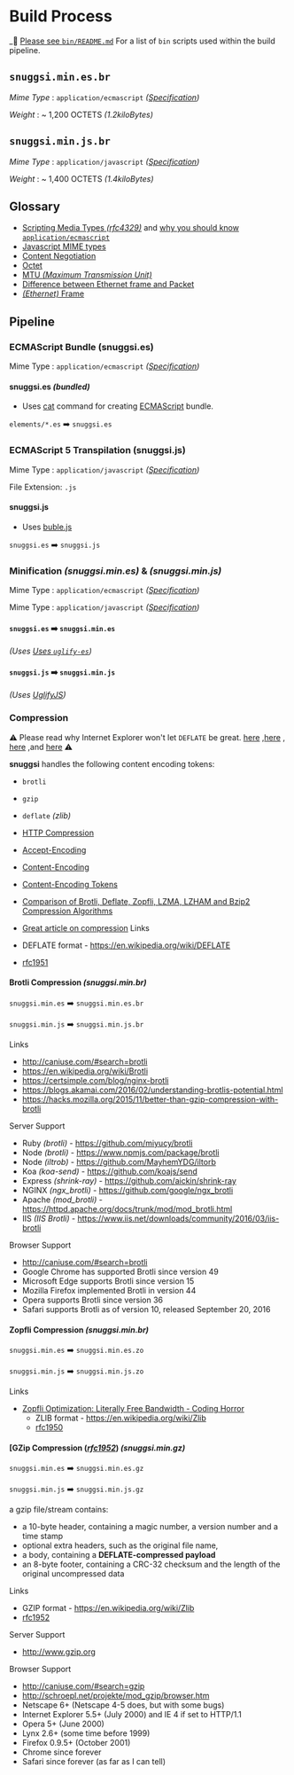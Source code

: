 # Build Process

_📖  [Please see `bin/README.md`](../bin/README.md)
For a list of `bin` scripts used within the build pipeline.


## `snuggsi.min.es.br`

*Mime Type* : `application/ecmascript` _([Specification](https://tools.ietf.org/html/rfc4329#section-8.2))_

*Weight* : ~ 1,200 OCTETS _(1.2kiloBytes)_


## `snuggsi.min.js.br`

*Mime Type* : `application/javascript` _([Specification](https://tools.ietf.org/html/rfc4329#section-7.2))_

*Weight* : ~ 1,400 OCTETS _(1.4kiloBytes)_


## Glossary
  - [Scripting Media Types _(rfc4329)_](https://www.rfc-editor.org/rfc/rfc4329.txt) and [why you should know `application/ecmascript`](https://stackoverflow.com/questions/9664282/difference-between-application-x-javascript-and-text-javascript-content-types)
  - [Javascript MIME types](https://html.spec.whatwg.org/#javascript-mime-type)
  - [Content Negotiation](https://developer.mozilla.org/en-US/docs/Web/HTTP/Content_negotiation)
  - [Octet](https://en.wikipedia.org/wiki/Octet_(computing))
  - [MTU _(Maximum Transmission Unit)_](https://en.wikipedia.org/wiki/Maximum_transmission_unit)
  - [Difference between Ethernet frame and Packet](https://www.youtube.com/watch?v=wcSee63SIlg)
  - [_(Ethernet)_ Frame](https://en.wikipedia.org/wiki/Ethernet_frame)


## Pipeline

### ECMAScript Bundle (snuggsi.es)
Mime Type : `application/ecmascript` _([Specification](https://tools.ietf.org/html/rfc4329#section-8.2))_

#### snuggsi.es _(bundled)_
  - Uses [cat](https://en.wikipedia.org/wiki/Cat_(Unix)) command
for creating [ECMAScript](https://en.wikipedia.org/wiki/ECMAScript) bundle.

`elements/*.es` ➡️  `snuggsi.es`


### ECMAScript 5 Transpilation (snuggsi.js)
Mime Type : `application/javascript` _([Specification](https://tools.ietf.org/html/rfc4329#section-7.2))_

File Extension: `.js`

#### snuggsi.js
  - Uses [buble.js](http://buble.surge.sh)

`snuggsi.es` ➡️  `snuggsi.js`


### Minification _(snuggsi.min.es)_ &amp; _(snuggsi.min.js)_ 
Mime Type : `application/ecmascript` _([Specification](https://tools.ietf.org/html/rfc4329#section-8.2))_

Mime Type : `application/javascript` _([Specification](https://tools.ietf.org/html/rfc4329#section-7.2))_


#### `snuggsi.es` ➡️  `snuggsi.min.es`
_(Uses [Uses `uglify-es`](https://github.com/mishoo/UglifyJS2/tree/harmony))_

#### `snuggsi.js` ➡️  `snuggsi.min.js`
_(Uses [UglifyJS](https://github.com/mishoo/UglifyJS))_


### Compression

⚠️ Please read why Internet Explorer won't let `DEFLATE` be great.
[here](https://blogs.msdn.microsoft.com/ieinternals/2014/10/21/compressing-the-web/)
,[here](https://support.microsoft.com/en-us/help/837251/internet-explorer-does-not-correctly-decompress-data-that-uses-the-gzip)
, [here](https://stackoverflow.com/questions/883841/why-do-real-world-servers-prefer-gzip-over-deflate-encoding#answer-1579506)
,and [here](https://zoompf.com/blog/2012/02/lose-the-wait-http-compression)
⚠️

**snuggsi** handles the following content encoding tokens:
  - `brotli`
  - `gzip`
  - `deflate` _(zlib)_

  - [HTTP Compression](https://en.wikipedia.org/wiki/HTTP_compression)
  - [Accept-Encoding](https://developer.mozilla.org/en-US/docs/Web/HTTP/Headers/Accept-Encoding)
  - [Content-Encoding](https://developer.mozilla.org/en-US/docs/Web/HTTP/Headers/Content-Encoding)
  - [Content-Encoding Tokens](https://en.wikipedia.org/wiki/HTTP_compression#Content-Encoding_tokens)
  - [Comparison of Brotli, Deflate, Zopfli, LZMA, LZHAM
  and Bzip2 Compression Algorithms](https://cran.r-project.org/web/packages/brotli/vignettes/brotli-2015-09-22.pdf)
  - [Great article on compression](https://blog.cloudflare.com/results-experimenting-brotli)
Links
  - DEFLATE format - https://en.wikipedia.org/wiki/DEFLATE
  - [rfc1951](https://tools.ietf.org/html/rfc1951)


#### Brotli Compression _(snuggsi.min.br)_

`snuggsi.min.es` ➡️  `snuggsi.min.es.br`

`snuggsi.min.js` ➡️  `snuggsi.min.js.br`

Links
- http://caniuse.com/#search=brotli
- https://en.wikipedia.org/wiki/Brotli
- https://certsimple.com/blog/nginx-brotli
- https://blogs.akamai.com/2016/02/understanding-brotlis-potential.html
- https://hacks.mozilla.org/2015/11/better-than-gzip-compression-with-brotli

Server Support
- Ruby _(brotli)_ - https://github.com/miyucy/brotli
- Node _(brotli)_ - https://www.npmjs.com/package/brotli
- Node _(iltrob)_ - https://github.com/MayhemYDG/iltorb
- Koa _(koa-send)_ - https://github.com/koajs/send
- Express _(shrink-ray)_ - https://github.com/aickin/shrink-ray
- NGINX _(ngx_brotli)_ - https://github.com/google/ngx_brotli
- Apache _(mod_brotli)_ - https://httpd.apache.org/docs/trunk/mod/mod_brotli.html
- IIS _(IIS Brotli)_ - https://www.iis.net/downloads/community/2016/03/iis-brotli

Browser Support
- http://caniuse.com/#search=brotli
- Google Chrome has supported Brotli since version 49
- Microsoft Edge supports Brotli since version 15
- Mozilla Firefox implemented Brotli in version 44
- Opera supports Brotli since version 36
- Safari supports Brotli as of version 10, released September 20, 2016


#### Zopfli Compression _(snuggsi.min.br)_

`snuggsi.min.es` ➡️  `snuggsi.min.es.zo`

`snuggsi.min.js` ➡️  `snuggsi.min.js.zo`

Links
- [Zopfli Optimization: Literally Free Bandwidth - Coding Horror](https://blog.codinghorror.com/zopfli-optimization-literally-free-bandwidth/)
  - ZLIB format - https://en.wikipedia.org/wiki/Zlib
  - [rfc1950](https://tools.ietf.org/html/rfc1950)


#### [GZip Compression (_[rfc1952](https://www.ietf.org/rfc/rfc1952.txt)_) _(snuggsi.min.gz)_
`snuggsi.min.es` ➡️  `snuggsi.min.es.gz`

`snuggsi.min.js` ➡️  `snuggsi.min.js.gz`


a gzip file/stream contains:

  - a 10-byte header, containing a magic number, a version number and a time stamp
  - optional extra headers, such as the original file name,
  - a body, containing a **DEFLATE-compressed payload**
  - an 8-byte footer, containing a CRC-32 checksum and the length of the original uncompressed data

Links
  - GZIP format - https://en.wikipedia.org/wiki/Zlib
  - [rfc1952](https://tools.ietf.org/html/rfc1952)

Server Support
  - http://www.gzip.org

Browser Support
  - http://caniuse.com/#search=gzip
  - http://schroepl.net/projekte/mod_gzip/browser.htm
  - Netscape 6+ (Netscape 4-5 does, but with some bugs)
  - Internet Explorer 5.5+ (July 2000) and IE 4 if set to HTTP/1.1
  - Opera 5+ (June 2000)
  - Lynx 2.6+ (some time before 1999)
  - Firefox 0.9.5+ (October 2001)
  - Chrome since forever
  - Safari since forever (as far as I can tell)
